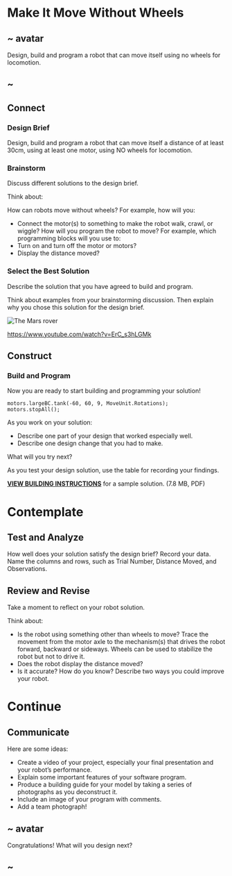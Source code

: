 # Make It Move Without Wheels

## ~ avatar

Design, build and program a robot that can move itself using no wheels for locomotion.

## ~

## Connect

### Design Brief

Design, build and program a robot that can move itself a distance of at least 30cm, using at least one motor, using NO wheels for locomotion.

### Brainstorm

Discuss different solutions to the design brief.

Think about:

How can robots move without wheels? For example, how will you:
* Connect the motor(s) to something to make the robot walk, crawl, or wiggle?
How will you program the robot to move? For example, which programming blocks will you use to:
* Turn on and turn off the motor or motors?
* Display the distance moved?

### Select the Best Solution

Describe the solution that you have agreed to build and program.

Think about examples from your brainstorming discussion. Then explain why you chose this solution for the design brief.

![The Mars rover](/static/lessons/make-it-move/hero.png)

https://www.youtube.com/watch?v=ErC_s3hLGMk

## Construct

### Build and Program

Now you are ready to start building and programming your solution!

```blocks
motors.largeBC.tank(-60, 60, 9, MoveUnit.Rotations);
motors.stopAll();
```

As you work on your solution:

* Describe one part of your design that worked especially well.
* Describe one design change that you had to make.

What will you try next?
	
As you test your design solution, use the table for recording your findings.

[**VIEW BUILDING INSTRUCTIONS**](TODO) for a sample solution. (7.8 MB, PDF)

# Contemplate

## Test and Analyze

How well does your solution satisfy the design brief? Record your data. Name the columns and rows, such as Trial Number, Distance Moved, and Observations.

## Review and Revise

Take a moment to reflect on your robot solution.

Think about:
* Is the robot using something other than wheels to move? Trace the movement from the motor axle to the mechanism(s) that drives the robot forward, backward or sideways. Wheels can be used to stabilize the robot but not to drive it.
* Does the robot display the distance moved?
* Is it accurate? How do you know?
Describe two ways you could improve your robot.

# Continue

## Communicate

Here are some ideas:
* Create a video of your project, especially your final presentation and your robot’s performance.
* Explain some important features of your software program.
* Produce a building guide for your model by taking a series of photographs as you deconstruct it.
* Include an image of your program with comments.
* Add a team photograph!

## ~ avatar

Congratulations! What will you design next?

## ~
